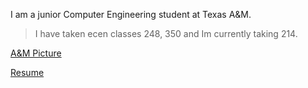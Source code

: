 
I am a junior Computer Engineering student at Texas A&M.

>I have taken ecen classes 248, 350 and Im currently taking 214.

[A&M Picture](/aTm.md)

[Resume](/BenjaminWilleyRESUME2022.pdf)
